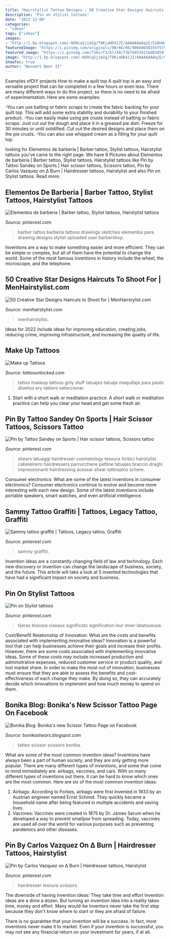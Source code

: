 ```yaml
---
title: "Hairstylist Tattoo Designs : 50 Creative Star Designs Haircuts To Shoot For"
description: "Pin on stylist tattoos"
date: "2022-12-08"
categories:
- "ideas"
tags: ["ideas"]
images:
- "http://1.bp.blogspot.com/-Nd9cqSjim2g/T9KjaHD41JI/AAAAAAAAqiE/S26HdwAL8dc/s1600/P1080051.JPG"
featuredImage: "https://i.pinimg.com/originals/90/66/06/90660650355f5750d4e65cb721cf83db.jpg"
featured_image: "https://i.pinimg.com/736x/f3/b7/49/f3b74953411bd85858fc00fee5070540.jpg"
image: "http://1.bp.blogspot.com/-Nd9cqSjim2g/T9KjaHD41JI/AAAAAAAAqiE/S26HdwAL8dc/s1600/P1080051.JPG"
ShowToc: true
author: "Bennett Beer II"
---
```



Examples ofDIY projects
How to make a quilt top
A quilt top is an easy and versatile project that can be completed in a few hours or even less. There are many different ways to do this project, so there is no need to be afraid of experimentation. Here are some examples: 

-You can use batting or fabric scraps to create the fabric backing for your quilt top. This will add some extra stability and durability to your finished product. 
-You can easily make using pie crusts instead of batting or fabric scraps. Just cut out the dough and place it in a greased pie dish. Freeze for 30 minutes or until solidified. Cut out the desired designs and place them on the pie crusts. 
-You can also use whipped cream as a filling for your quilt top.

	

		
looking for Elementos de barberia | Barber tattoo, Stylist tattoos, Hairstylist tattoos you've came to the right page. We have 8 Pictures about Elementos de barberia | Barber tattoo, Stylist tattoos, Hairstylist tattoos like Pin by Tattoo Sandey on Sports | Hair scissor tattoos, Scissors tattoo, Pin by Carlos Vazquez on ∆ Burn | Hairdresser tattoos, Hairstylist and also Pin on Stylist tattoos. Read more:
		
    
## Elementos De Barberia | Barber Tattoo, Stylist Tattoos, Hairstylist Tattoos

<img loading=lazy src="https://i.pinimg.com/originals/90/66/06/90660650355f5750d4e65cb721cf83db.jpg" onerror="this.onerror=null;this.src='https://tse4.mm.bing.net/th?id=OIP.FO3kqfIONUaezqtLxDeQngAAAA&amp;pid=15.1';" alt="Elementos de barberia | Barber tattoo, Stylist tattoos, Hairstylist tattoos">

_Source: pinterest.com_

>barber tattoo barberia tattoos drawings sketches elementos para drawing designs stylist uploaded user barbershop. 

	

Inventions are a way to make something easier and more efficient. They can be simple or complex, but all of them have the potential to change the world. Some of the most famous inventions in history include the wheel, the microscope, and the telephone.

    
## 50 Creative Star Designs Haircuts To Shoot For | MenHairstylist.com

<img loading=lazy src="http://menhairstylist.com/wp-content/uploads/2018/10/stars-designs-haircuts-1.jpg" onerror="this.onerror=null;this.src='https://tse3.mm.bing.net/th?id=OIP._iVVHkjZDOiTaKFPqhZ3YAHaED&amp;pid=15.1';" alt="50 Creative Star Designs Haircuts to Shoot for | MenHairstylist.com">

_Source: menhairstylist.com_

>menhairstylist. 

	

Ideas for 2022 include ideas for improving education, creating jobs, reducing crime, improving infrastructure, and increasing the quality of life.

    
## Make Up Tattoos

<img loading=lazy src="https://www.tattoounlocked.com/images/6c/6ca3da19c99744dcade7ec61d1d332ca.jpeg" onerror="this.onerror=null;this.src='https://tse1.mm.bing.net/th?id=OIP.0ZVsqjAsV8S3d95sLIgc2wHaHa&amp;pid=15.1';" alt="Make up Tattoos">

_Source: tattoounlocked.com_

>tattoo makeup tattoos girly stuff tatuajes tatuaje maquillaje para paolo diseños ery tablero seleccionar. 

	

1. Start with a short walk or meditation practice. A short walk or meditation practice can help you clear your head and get some fresh air.

    
## Pin By Tattoo Sandey On Sports | Hair Scissor Tattoos, Scissors Tattoo

<img loading=lazy src="https://i.pinimg.com/originals/92/c5/ab/92c5ab2715518ecea605011d0db8afc7.jpg" onerror="this.onerror=null;this.src='https://tse2.mm.bing.net/th?id=OIP.Bz1fvlct5iLSLuDlqZrn4gHaJ4&amp;pid=15.1';" alt="Pin by Tattoo Sandey on Sports | Hair scissor tattoos, Scissors tattoo">

_Source: pinterest.com_

>shears tatuaggi hairdresser cosmetology tesoura forbici hairstylist cabeleireiro hairdressers parrucchiere pettine tatuajes braccio draghi impressionanti hairdressing acessar shear tattoopins schere. 

	

Consumer electronics: What are some of the latest inventions in consumer electronics?
Consumer electronics continue to evolve and become more interesting with each new design. Some of the latest inventions include portable speakers, smart watches, and even artificial intelligence.

    
## Sammy Tattoo Graffiti | Tattoos, Legacy Tattoo, Graffiti

<img loading=lazy src="https://i.pinimg.com/originals/4b/3c/05/4b3c05afce89e1b42e1f4b0838c60134.jpg" onerror="this.onerror=null;this.src='https://tse1.mm.bing.net/th?id=OIP.xXZSN99CtLmjhQjugl0E8wHaFj&amp;pid=15.1';" alt="Sammy tattoo graffiti | Tattoos, Legacy tattoo, Graffiti">

_Source: pinterest.com_

>sammy graffiti. 

	

Invention ideas are a constantly changing field of law and technology. Each new discovery or invention can change the landscape of business, society, and the future. This article will take a look at 5 invented technologies that have had a significant impact on society and business.

    
## Pin On Stylist Tattoos

<img loading=lazy src="https://i.pinimg.com/736x/f3/b7/49/f3b74953411bd85858fc00fee5070540.jpg" onerror="this.onerror=null;this.src='https://tse2.mm.bing.net/th?id=OIP.DFeQUZ04DynQMQG4Lb3ruAHaHa&amp;pid=15.1';" alt="Pin on Stylist tattoos">

_Source: pinterest.com_

>tijeras tesoura ciseaux significato signification leur inner latatoueuse. 

	

Cost/Benefit Relationship of Innovation: What are the costs and benefits associated with implementing innovative ideas?
Innovation is a powerful tool that can help businesses achieve their goals and increase their profits. However, there are some costs associated with implementing innovative ideas. Some of these costs may include increased production and administrative expenses, reduced customer service or product quality, and lost market share. In order to make the most out of innovation, businesses must ensure that they are able to assess the benefits and cost-effectiveness of each change they make. By doing so, they can accurately decide which innovations to implement and how much money to spend on them.

    
## Bonika Blog: Bonika&#039;s New Scissor Tattoo Page On Facebook

<img loading=lazy src="http://1.bp.blogspot.com/-Nd9cqSjim2g/T9KjaHD41JI/AAAAAAAAqiE/S26HdwAL8dc/s1600/P1080051.JPG" onerror="this.onerror=null;this.src='https://tse1.mm.bing.net/th?id=OIP.70bOJmdfBL0d-l_Tn6VqrAHaFj&amp;pid=15.1';" alt="Bonika Blog: Bonika&#039;s new Scissor Tattoo Page on Facebook">

_Source: bonikashears.blogspot.com_

>tattoo scissor scissors bonika. 

	

What are some of the most common invention ideas?
Inventions have always been a part of human society, and they are only getting more popular. There are many different types of inventions, and some that come to mind immediately are: airbags, vaccines, and cars. With so many different types of inventions out there, it can be hard to know which ones are the most common. Here are six of the most common invention ideas: 
1) Airbags: According to Forbes, airbags were first invented in 1933 by an Austrian engineer named Ernst Schmid. They quickly became a household name after being featured in multiple accidents and saving lives. 
2) Vaccines: Vaccines were created in 1875 by Dr. James Serum when he developed a way to prevent smallpox from spreading. Today, vaccines are used all over the world for various purposes such as preventing pandemics and other diseases.

    
## Pin By Carlos Vazquez On ∆ Burn | Hairdresser Tattoos, Hairstylist

<img loading=lazy src="https://i.pinimg.com/originals/35/d0/6c/35d06c0cf56e4065591055b20b7e54eb.jpg" onerror="this.onerror=null;this.src='https://tse3.mm.bing.net/th?id=OIP.tNJ7GVo3qNCYYydUfY6BPAHaJ4&amp;pid=15.1';" alt="Pin by Carlos Vazquez on ∆ Burn | Hairdresser tattoos, Hairstylist">

_Source: pinterest.com_

>hairdresser tesoura scissors. 

	

The downside of having invention ideas: They take time and effort
Invention ideas are a dime a dozen. But turning an invention idea into a reality takes time, money and effort.
Many would-be inventors never take the first step because they don't know where to start or they are afraid of failure.

There is no guarantee that your invention will be a success. In fact, most inventions never make it to market. Even if your invention is successful, you may not see any financial return on your investment for years, if at all.

